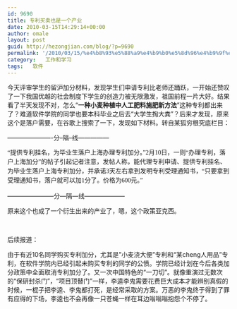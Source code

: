 ```yaml
---
id: 9690
title: 专利买卖也是一个产业
date: 2010-03-15T14:29:14+00:00
author: omale
layout: post
guid: http://hezongjian.com/blog/?p=9690
permalink: '/2010/03/15/%e4%b8%93%e5%88%a9%e4%b9%b0%e5%8d%96%e4%b9%9f%e6%98%af%e4%b8%80%e4%b8%aa%e4%ba%a7%e4%b8%9a/'
category:   工作和学习  
tags:   软件
---
```

今天评审学生的留沪加分材料，发现学生们申请专利比老师还踊跃，一开始还赞叹了一下我国优越的社会制度下学生的创造力被无限激发，祖国前程一片大好。结果看了半天发现不对，怎么&ldquo;<span style="font-family: mceinline;"><strong>一种小麦种植中人工肥料施肥新方法</strong></span>&rdquo;这种专利都出来了？难道软件学院的同学也要本科毕业之后去&ldquo;大学生掏大粪&rdquo;？后来才发现，原来这个是落户需要，在谷歌上搜索了一下，发现如下材料。转自某狐穷根究底栏目：

&#8212;&#8212;&#8212;&#8212;&#8212;&#8212;&#8212;-分&#8211;隔&#8211;线&#8212;&#8212;&#8212;&#8212;&#8212;

<span style="font-family: Times; line-height: 21px;">&ldquo;提供专利挂名，为毕业生落户上海办理专利加分。&rdquo;2月10日，一则&ldquo;办理专利，落户上海加分&rdquo;的帖子引起记者注意，发帖人称，能代理专利申请、提供专利挂名、为毕业生落户上海专利加分，并承诺3天左右拿到发明专利受理通知书，&ldquo;只要拿到受理通知书，落户就可以加1分了。价格为600元。&rdquo;&nbsp;&nbsp;</span>

&#8212;&#8212;&#8212;&#8212;&#8212;&#8212;&#8212;&#8211;分&#8212;隔&#8212;线&#8212;&#8212;&#8212;&#8212;&#8212;&#8212;&#8211;

原来这个也成了一个衍生出来的产业了，嗯，这个政策亚克西。

&nbsp;

后续报道：

由于有近10名同学购买专利加分，尤其是&rdquo;小麦浇大便&rdquo;专利和&ldquo;某cheng人用品&rdquo;专利，在软件学院内已经引起未购买专利的同学的公愤。学院已经计划在今后各类加分政策中全面取消专利加分了。又一次中国特色的&ldquo;一刀切&rdquo;。就像重演过无数次的&ldquo;保研封杀门&rdquo;，&ldquo;项目顶替门&rdquo;一样，李逵李鬼需要花费巨大成本才能辨别真假的时候，一棍子把李逵、李鬼都打死，是经常采取的方案。万恶的李鬼终于得到了罪有应得的下场，李逵也不会再像一只苍蝇一样在耳边嗡嗡嗡抱怨个不停了。

&nbsp;